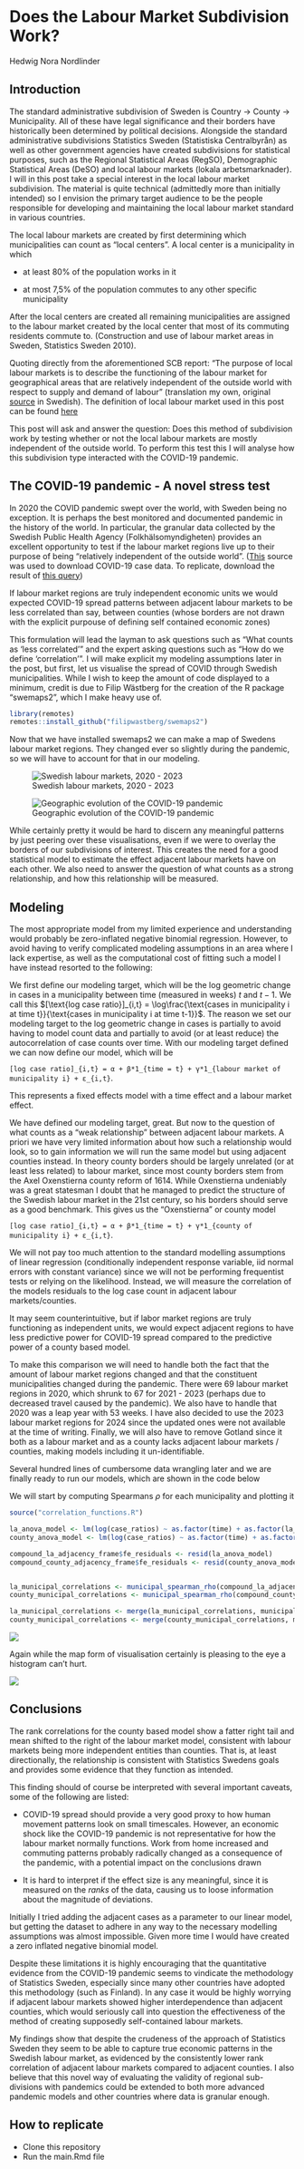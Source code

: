 # Does the Labour Market Subdivision Work?

Hedwig Nora Nordlinder

## Introduction

The standard administrative subdivision of Sweden is Country -\> County
-\> Municipality. All of these have legal significance and their borders
have historically been determined by political decisions. Alongside the
standard administrative subdivisions Statistics Sweden (Statistiska
Centralbyrån) as well as other government agencies have created
subdivisions for statistical purposes, such as the Regional Statistical
Areas (RegSO), Demographic Statistical Areas (DeSO) and local labour
markets (lokala arbetsmarknader). I will in this post take a special
interest in the local labour market subdivision. The material is quite
technical (admittedly more than initially intended) so I envision the
primary target audience to be the people responsible for developing and
maintaining the local labour market standard in various countries.

The local labour markets are created by first determining which
municipalities can count as “local centers”. A local center is a
municipality in which

- at least 80% of the population works in it

- at most 7,5% of the population commutes to any other specific
  municipality

After the local centers are created all remaining municipalities are
assigned to the labour market created by the local center that most of
its commuting residents commute to. (Construction and use of labour
market areas in Sweden, Statistics Sweden 2010).

Quoting directly from the aforementioned SCB report: “The purpose of
local labour markets is to describe the functioning of the labour market
for geographical areas that are relatively independent of the outside
world with respect to supply and demand of labour” (translation my own,
original
[source](https://share.scb.se/ov9993/data/publikationer/statistik/_publikationer/am0207_2009a01_br_am95br1001.pdf)
in Swedish). The definition of local labour market used in this post can
be found
[here](https://www.scb.se/hitta-statistik/statistik-efter-amne/arbetsmarknad/sysselsattning-forvarvsarbete-och-arbetstider/befolkningens-arbetsmarknadsstatus/produktrelaterat/fordjupad-information/lokala-arbetsmarknader-la/)

This post will ask and answer the question: Does this method of
subdivision work by testing whether or not the local labour markets are
mostly independent of the outside world. To perform this test this I
will analyse how this subdivision type interacted with the COVID-19
pandemic.

## The COVID-19 pandemic - A novel stress test

In 2020 the COVID pandemic swept over the world, with Sweden being no
exception. It is perhaps the best monitored and documented pandemic in
the history of the world. In particular, the granular data collected by
the Swedish Public Health Agency (Folkhälsomyndigheten) provides an
excellent opportunity to test if the labour market regions live up to
their purpose of being “relatively independent of the outside world”.
([This](https://fohm-app.folkhalsomyndigheten.se/Folkhalsodata/pxweb/sv/A_Folkhalsodata/A_Folkhalsodata__H_Sminet__covid19__falldata/bcov19Kom.px/)
source was used to download COVID-19 case data. To replicate, download
the result of [this
query](https://fohm-app.folkhalsomyndigheten.se/Folkhalsodata/sq/02907364-efc9-4436-ab67-3c66c8c0e0b1))

If labour market regions are truly independent economic units we would
expected COVID-19 spread patterns between adjacent labour markets to be
less correlated than say, between counties (whose borders are not drawn
with the explicit purpouse of defining self contained economic zones)

This formulation will lead the layman to ask questions such as “What
counts as ‘less correlated’” and the expert asking questions such as
“How do we define ‘correlation’”. I will make explicit my modeling
assumptions later in the post, but first, let us visualise the spread of
COVID through Swedish municipalities. While I wish to keep the amount of
code displayed to a minimum, credit is due to Filip Wästberg for the
creation of the R package “swemaps2”, which I make heavy use of.

``` r
library(remotes)
remotes::install_github("filipwastberg/swemaps2")
```

Now that we have installed swemaps2 we can make a map of Swedens labour
market regions. They changed ever so slightly during the pandemic, so we
will have to account for that in our modeling.

<figure>
<img src="la_markets.png" alt="Swedish labour markets, 2020 - 2023" />
<figcaption aria-hidden="true">Swedish labour markets, 2020 -
2023</figcaption>
</figure>

<figure>
<img src="municipal_spread.gif"
alt="Geographic evolution of the COVID-19 pandemic" />
<figcaption aria-hidden="true">Geographic evolution of the COVID-19
pandemic</figcaption>
</figure>

While certainly pretty it would be hard to discern any meaningful
patterns by just peering over these visualisations, even if we were to
overlay the borders of our subdivisions of interest. This creates the
need for a good statistical model to estimate the effect adjacent labour
markets have on each other. We also need to answer the question of what
counts as a strong relationship, and how this relationship will be
measured.

## Modeling

The most appropriate model from my limited experience and understanding
would probably be zero-inflated negative binomial regression. However,
to avoid having to verify complicated modeling assumptions in an area
where I lack expertise, as well as the computational cost of fitting
such a model I have instead resorted to the following:

We first define our modeling target, which will be the log geometric
change in cases in a municipality between time (measured in weeks) $t$
and $t-1$. We call this $[\text{log case ratio}]_{i,t} = \log\frac{\text{cases in municipality i at time t}}{\text{cases in municipality i at time t-1}}$.
The reason we set our modeling target to the log geometric change in
cases is partially to avoid having to model count data and partially to
avoid (or at least reduce) the autocorrelation of case counts over time.
With our modeling target defined we can now define our model, which will
be

`[log case ratio]_{i,t} = α + β*1_{time = t} + γ*1_{labour market of municipality i} + ε_{i,t}`.

This represents a fixed effects model with a time effect and a labour
market effect.

We have defined our modeling target, great. But now to the question of
what counts as a “weak relationship” between adjacent labour markets. A
priori we have very limited information about how such a relationship
would look, so to gain information we will run the same model but using
adjacent counties instead. In theory county borders should be largely
unrelated (or at least less related) to labour market, since most county
borders stem from the Axel Oxenstierna county reform of 1614. While
Oxenstierna undeniably was a great statesman I doubt that he managed to
predict the structure of the Swedish labour market in the 21st century,
so his borders should serve as a good benchmark. This gives us the
“Oxenstierna” or county model

`[log case ratio]_{i,t} = α + β*1_{time = t} + γ*1_{county of municipality i} + ε_{i,t}`.

We will not pay too much attention to the standard modelling assumptions
of linear regression (conditionally independent response variable, iid
normal errors with constant variance) since we will not be performing
frequentist tests or relying on the likelihood. Instead, we will measure
the correlation of the models residuals to the log case count in
adjacent labour markets/counties.

It may seem counterintuitive, but if labor market regions are truly
functioning as independent units, we would expect adjacent regions to
have less predictive power for COVID-19 spread compared to the
predictive power of a county based model.

To make this comparison we will need to handle both the fact that the
amount of labour market regions changed and that the constituent
municipalities changed during the pandemic. There were 69 labour market
regions in 2020, which shrunk to 67 for 2021 - 2023 (perhaps due to
decreased travel caused by the pandemic). We also have to handle that
2020 was a leap year with 53 weeks. I have also decided to use the 2023
labour market regions for 2024 since the updated ones were not available
at the time of writing. Finally, we will also have to remove Gotland
since it both as a labour market and as a county lacks adjacent labour
markets / counties, making models including it un-identifiable.

Several hundred lines of cumbersome data wrangling later and we are
finally ready to run our models, which are shown in the code below

We will start by computing Spearmans $\rho$ for each municipality and
plotting it

``` r
source("correlation_functions.R")

la_anova_model <- lm(log(case_ratios) ~ as.factor(time) + as.factor(la_region), data = compound_la_adjacency_frame)
county_anova_model <- lm(log(case_ratios) ~ as.factor(time) + as.factor(county), data = compound_county_adjacency_frame)

compound_la_adjacency_frame$fe_residuals <- resid(la_anova_model)
compound_county_adjacency_frame$fe_residuals <- resid(county_anova_model)


la_municipal_correlations <- municipal_spearman_rho(compound_la_adjacency_frame)
county_municipal_correlations <- municipal_spearman_rho(compound_county_adjacency_frame)

la_municipal_correlations <- merge(la_municipal_correlations, municipality, by.x = "municipal_code", by.y = "kn_kod")
county_municipal_correlations <- merge(county_municipal_correlations, municipality, by.x = "municipal_code", by.y = "kn_kod")
```

![](main_files/figure-gfm/unnamed-chunk-14-1.png)<!-- -->

Again while the map form of visualisation certainly is pleasing to the
eye a histogram can’t hurt.

![](main_files/figure-gfm/unnamed-chunk-15-1.png)<!-- -->

## Conclusions

The rank correlations for the county based model show a fatter right
tail and mean shifted to the right of the labour market model,
consistent with labour markets being more independent entities than
counties. That is, at least directionally, the relationship is
consistent with Statistics Swedens goals and provides some evidence that
they function as intended.

This finding should of course be interpreted with several important
caveats, some of the following are listed:

- COVID-19 spread should provide a very good proxy to how human movement
  patterns look on small timescales. However, an economic shock like the
  COVID-19 pandemic is not representative for how the labour market
  normally functions. Work from home increased and commuting patterns
  probably radically changed as a consequence of the pandemic, with a
  potential impact on the conclusions drawn

- It is hard to interpret if the effect size is any meaningful, since it
  is measured on the *ranks* of the data, causing us to loose
  information about the magnitude of deviations.

Initially I tried adding the adjacent cases as a parameter to our linear
model, but getting the dataset to adhere in any way to the necessary
modelling assumptions was almost impossible. Given more time I would
have created a zero inflated negative binomial model.

Despite these limitations it is highly encouraging that the quantitative
evidence from the COVID-19 pandemic seems to vindicate the methodology
of Statistics Sweden, especially since many other countries have adopted
this methodology (such as Finland). In any case it would be highly
worrying if adjacent labour markets showed higher interdependence than
adjacent counties, which would seriously call into question the
effectiveness of the method of creating supposedly self-contained labour
markets.

My findings show that despite the crudeness of the approach of
Statistics Sweden they seem to be able to capture true economic patterns
in the Swedish labour market, as evidenced by the consistently lower
rank correlation of adjacent labour markets compared to adjacent
counties. I also believe that this novel way of evaluating the validity
of regional sub-divisions with pandemics could be extended to both more
advanced pandemic models and other countries where data is granular
enough.

## How to replicate

- Clone this repository
- Run the main.Rmd file
